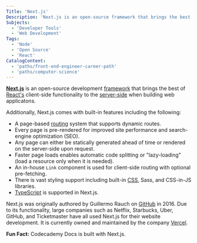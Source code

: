 ```yaml
---
Title: 'Next.js'
Description: 'Next.js is an open-source framework that brings the best of React client-side development to the server-side along with built-in features like TypeScript support and route pre-fetching.'
Subjects:
  - 'Developer Tools'
  - 'Web Development'
Tags:
  - 'Node'
  - 'Open Source'
  - 'React'
CatalogContent:
  - 'paths/front-end-engineer-career-path'
  - 'paths/computer-science'
---
```


[**Next.js**](https://nextjs.org) is an open-source development [framework](https://www.codecademy.com/resources/docs/general/framework) that brings the best of [React's](https://www.codecademy.com/resources/docs/react) client-side functionality to the [server-side](https://www.codecademy.com/resources/docs/general/software-stack/server-side-rendering) when building web applicatons.

Additionally, Next.js comes with built-in features including the following:

- A page-based [routing](https://www.codecademy.com/resources/docs/general/routing) system that supports dynamic routes.
- Every page is pre-rendered for improved site performance and search-engine optimization (SEO).
- Any page can either be statically generated ahead of time or rendered on the server-side upon request.
- Faster page loads enables automatic code splitting or "lazy-loading" (load a resource only when it is needed).
- An in-house `Link` component is used for client-side routing with optional pre-fetching.
- There is vast styling support including built-in [CSS](https://www.codecademy.com/resources/docs/css), Sass, and CSS-in-JS libraries.
- [TypeScript](https://www.codecademy.com/resources/docs/typescript) is supported in Next.js.

Next.js was originally authored by Guillermo Rauch on [GitHub](https://www.codecademy.com/resources/docs/general/github) in 2016. Due to its functionality, large companies such as Netflix, Starbucks, Uber, GitHub, and Ticketmaster have all used Next.js for their website development. It is currently owned and maintained by the company [Vercel](https://vercel.com).

**Fun Fact:** Codecademy Docs is built with Next.js.
